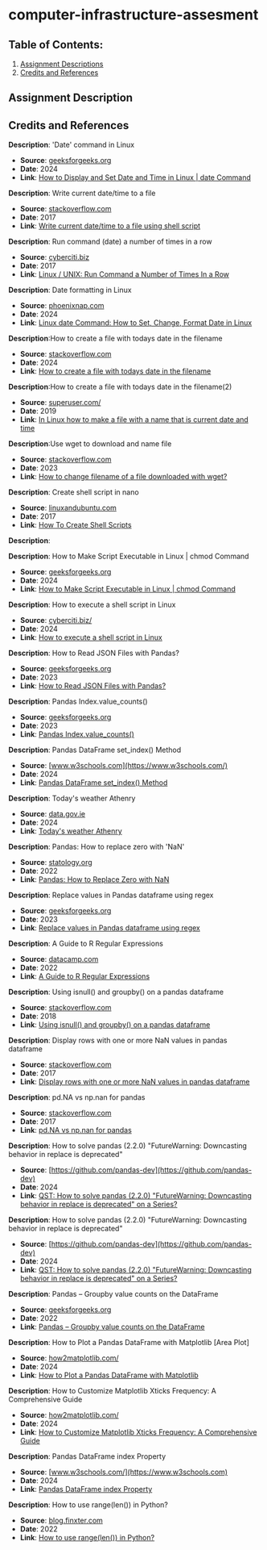 # computer-infrastructure-assesment

## Table of Contents:
1. [Assignment Descriptions](#assignment-descriptions)
2. [Credits and References](#credits-and-references)


## Assignment Description



## Credits and References
**Description**: 'Date' command in Linux
- **Source**: [geeksforgeeks.org](https://www.geeksforgeeks.org/)
- **Date**: 2024
- **Link**: [How to Display and Set Date and Time in Linux | date Command](https://www.geeksforgeeks.org/date-command-linux-examples/)

**Description**: Write current date/time to a file 
- **Source**: [stackoverflow.com](https://stackoverflow.com)
- **Date**: 2017
- **Link**: [Write current date/time to a file using shell script](https://stackoverflow.com/questions/43221469/write-current-date-time-to-a-file-using-shell-script)

**Description**: Run command (date) a number of times in a row
- **Source**: [cyberciti.biz](https://www.cyberciti.biz/)
- **Date**: 2017
- **Link**: [Linux / UNIX: Run Command a Number of Times In a Row](https://www.cyberciti.biz/faq/bsd-appleosx-linux-bash-shell-run-command-n-times/)

**Description**: Date formatting in Linux
- **Source**: [phoenixnap.com](https://phoenixnap.com/kb)
- **Date**: 2024
- **Link**: [Linux date Command: How to Set, Change, Format Date in Linux](https://phoenixnap.com/kb/linux-date-command)

**Description**:How to create a file with todays date in the filename
- **Source**: [stackoverflow.com](https://stackoverflow.com)
- **Date**: 2024
- **Link**: [How to create a file with todays date in the filename](https://stackoverflow.com/questions/48270960/how-to-create-a-file-with-todays-date-in-the-filename)

**Description**:How to create a file with todays date in the filename(2)
- **Source**: [superuser.com/](https://superuser.com/)
- **Date**: 2019
- **Link**: [In Linux how to make a file with a name that is current date and time](https://superuser.com/questions/399475/in-linux-how-to-make-a-file-with-a-name-that-is-current-date-and-time)


**Description**:Use wget to download and name file
- **Source**: [stackoverflow.com](https://stackoverflow.com)
- **Date**: 2023
- **Link**: [How to change filename of a file downloaded with wget?](https://stackoverflow.com/questions/16678487/how-to-change-filename-of-a-file-downloaded-with-wget)

**Description**: Create shell script in nano
- **Source**: [linuxandubuntu.com](www.linuxandubuntu.com)
- **Date**: 2017
- **Link**: [How To Create Shell Scripts](https://www.linuxandubuntu.com/home/how-to-create-shell-scripts/)

**Description**: 



**Description**: How to Make Script Executable in Linux | chmod Command
- **Source**: [geeksforgeeks.org](https://www.geeksforgeeks.org/)
- **Date**: 2024
- **Link**: [How to Make Script Executable in Linux | chmod Command](https://www.geeksforgeeks.org/chmod-command-linux/)

**Description**: How to execute a shell script in Linux
- **Source**: [cyberciti.biz/](www.cyberciti.biz/)
- **Date**: 2024
- **Link**: [How to execute a shell script in Linux](https://www.cyberciti.biz/faq/how-to-execute-a-shell-script-in-linux/)

**Description**: How to Read JSON Files with Pandas?
- **Source**: [geeksforgeeks.org](https://www.geeksforgeeks.org/)
- **Date**: 2023
- **Link**: [How to Read JSON Files with Pandas?](https://www.geeksforgeeks.org/how-to-read-json-files-with-pandas/)

**Description**: Pandas Index.value_counts()
- **Source**: [geeksforgeeks.org](https://www.geeksforgeeks.org/)
- **Date**: 2023
- **Link**: [Pandas Index.value_counts()](https://www.geeksforgeeks.org/python-pandas-index-value_counts/)

**Description**: Pandas DataFrame set_index() Method
- **Source**: [www.w3schools.com](https://www.w3schools.com/)
- **Date**: 2024
- **Link**: [Pandas DataFrame set_index() Method](https://www.w3schools.com/python/pandas/ref_df_set_index.asp)

**Description**: Today's weather Athenry
- **Source**: [data.gov.ie](https://data.gov.ie/)
- **Date**: 2024
- **Link**: [Today's weather Athenry](https://data.gov.ie/dataset/todays-weather-athenry/resource/fffca98d-f3b6-47de-a834-837f0633e14b)

**Description**: Pandas: How to replace zero with 'NaN'
- **Source**: [statology.org](https://www.statology.org/)
- **Date**: 2022
- **Link**: [Pandas: How to Replace Zero with NaN](https://www.statology.org/pandas-replace-0-with-nan/)

**Description**: Replace values in Pandas dataframe using regex
- **Source**: [geeksforgeeks.org](https://www.geeksforgeeks.org/)
- **Date**: 2023
- **Link**: [Replace values in Pandas dataframe using regex](https://www.geeksforgeeks.org/replace-values-in-pandas-dataframe-using-regex/)

**Description**: A Guide to R Regular Expressions
- **Source**: [datacamp.com](www.datacamp.com)
- **Date**: 2022
- **Link**: [A Guide to R Regular Expressions](https://www.datacamp.com/tutorial/regex-r-regular-expressions-guide)

**Description**: Using isnull() and groupby() on a pandas dataframe
- **Source**: [stackoverflow.com](https://stackoverflow.com/)
- **Date**: 2018
- **Link**: [Using isnull() and groupby() on a pandas dataframe](https://stackoverflow.com/questions/46106954/using-isnull-and-groupby-on-a-pandas-dataframe)

**Description**: Display rows with one or more NaN values in pandas dataframe
- **Source**: [stackoverflow.com](https://stackoverflow.com/)
- **Date**: 2017
- **Link**: [Display rows with one or more NaN values in pandas dataframe](https://stackoverflow.com/questions/43424199/display-rows-with-one-or-more-nan-values-in-pandas-dataframe)


**Description**: pd.NA vs np.nan for pandas
- **Source**: [stackoverflow.com](https://stackoverflow.com/)
- **Date**: 2017
- **Link**: [pd.NA vs np.nan for pandas](https://stackoverflow.com/questions/60115806/pd-na-vs-np-nan-for-pandas)


**Description**: How to solve pandas (2.2.0) "FutureWarning: Downcasting behavior in replace is deprecated"
- **Source**: [https://github.com/pandas-dev](https://github.com/pandas-dev)
- **Date**: 2024
- **Link**: [QST: How to solve pandas (2.2.0) "FutureWarning: Downcasting behavior in replace is deprecated" on a Series? ](https://github.com/pandas-dev/pandas/issues/57734)

**Description**: How to solve pandas (2.2.0) "FutureWarning: Downcasting behavior in replace is deprecated"
- **Source**: [https://github.com/pandas-dev](https://github.com/pandas-dev)
- **Date**: 2024
- **Link**: [QST: How to solve pandas (2.2.0) "FutureWarning: Downcasting behavior in replace is deprecated" on a Series? ](https://github.com/pandas-dev/pandas/issues/57734)

**Description**: Pandas – Groupby value counts on the DataFrame
- **Source**: [geeksforgeeks.org](https://www.geeksforgeeks.org/)
- **Date**: 2022
- **Link**: [Pandas – Groupby value counts on the DataFrame](https://www.geeksforgeeks.org/pandas-groupby-value-counts-on-the-dataframe/)

**Description**: How to Plot a Pandas DataFrame with Matplotlib [Area Plot]
- **Source**: [how2matplotlib.com/](https://how2matplotlib.com/)
- **Date**: 2024
- **Link**: [How to Plot a Pandas DataFrame with Matplotlib](https://how2matplotlib.com/how-to-plot-a-pandas-dataframe-with-matplotlib.html)


**Description**: How to Customize Matplotlib Xticks Frequency: A Comprehensive Guide
- **Source**: [how2matplotlib.com/](https://how2matplotlib.com/)
- **Date**: 2024
- **Link**: [How to Customize Matplotlib Xticks Frequency: A Comprehensive Guide](https://how2matplotlib.com/matplotlib-xticks-frequency.html)

**Description**: Pandas DataFrame index Property
- **Source**: [www.w3schools.com/](https://www.w3schools.com)
- **Date**: 2024
- **Link**: [Pandas DataFrame index Property](https://www.w3schools.com/python/pandas/ref_df_index.asp#:~:text=The%20index%20property%20returns%20the,%2C%20stop%2C%20and%20step%20values.)

**Description**: How to use range(len()) in Python?
- **Source**: [blog.finxter.com](https://blog.finxter.com/)
- **Date**: 2022
- **Link**: [How to use range(len()) in Python?](https://blog.finxter.com/how-to-use-rangelen-in-python/)